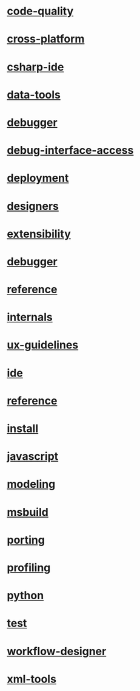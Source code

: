 # [code-quality](code-quality\TOC.md)
# [cross-platform](cross-platform\TOC.md)
# [csharp-ide](csharp-ide\TOC.md)
# [data-tools](data-tools\TOC.md)
# [debugger](debugger\TOC.md)
# [debug-interface-access](debugger\debug-interface-access\TOC.md)
# [deployment](deployment\TOC.md)
# [designers](designers\TOC.md)
# [extensibility](extensibility\TOC.md)
# [debugger](extensibility\debugger\TOC.md)
# [reference](extensibility\debugger\reference\TOC.md)
# [internals](extensibility\internals\TOC.md)
# [ux-guidelines](extensibility\ux-guidelines\TOC.md)
# [ide](ide\TOC.md)
# [reference](ide\reference\TOC.md)
# [install](install\TOC.md)
# [javascript](javascript\TOC.md)
# [modeling](modeling\TOC.md)
# [msbuild](msbuild\TOC.md)
# [porting](porting\TOC.md)
# [profiling](profiling\TOC.md)
# [python](python\TOC.md)
# [test](test\TOC.md)
# [workflow-designer](workflow-designer\TOC.md)
# [xml-tools](xml-tools\TOC.md)
